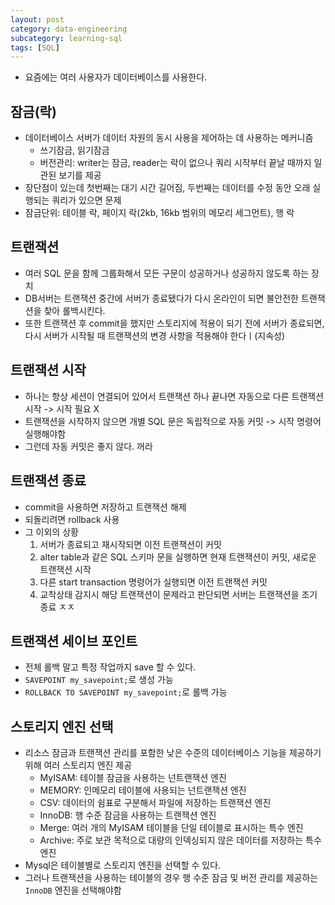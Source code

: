 ```yaml
---
layout: post
category: data-engineering
subcategory: learning-sql
tags: [SQL]
---
```

- 요즘에는 여러 사용자가 데이터베이스를 사용한다.

## 잠금(락)

- 데이터베이스 서버가 데이터 자원의 동시 사용을 제어하는 데 사용하는 메커니즘
    - 쓰기잠금, 읽기잠금
    - 버전관리: writer는 잠금, reader는 락이 없으나 쿼리 시작부터 끝날 때까지 일관된 보기를 제공
- 장단점이 있는데 첫번째는 대기 시간 길어짐, 두번째는 데이터를 수정 동안 오래 실행되는 쿼리가 있으면 문제
- 잠금단위: 테이블 락, 페이지 락(2kb, 16kb 범위의 메모리 세그먼트), 행 락

## 트랜잭션
- 여러 SQL 문을 함께 그룹화해서 모든 구문이 성공하거나 성공하지 않도록 하는 장치
- DB서버는 트랜잭션 중간에 서버가 종료됐다가 다시 온라인이 되면 불안전한 트랜잭션을 찾아 롤백시킨다.
- 또한 트랜잭션 후 commit을 했지만 스토리지에 적용이 되기 전에 서버가 종료되면, 다시 서버가 시작될 때 트랜잭션의 변경 사항을 적용해야 한다ㅣ(지속성)

## 트랜잭션 시작
- 하나는 항상 세션이 연결되어 있어서 트랜잭션 하나 끝나면 자동으로 다른 트랜잭션 시작 -> 시작 필요 X
- 트랜잭션을 시작하지 않으면 개별 SQL 문은 독립적으로 자동 커밋 -> 시작 명령어 실행해야함
- 그런데 자동 커밋은 좋지 않다. 꺼라

## 트랜잭션 종료
- commit을 사용하면 저장하고 트랜잭션 해제
- 되돌리려면 rollback 사용
- 그 이외의 상황
    1. 서버가 종료되고 재시작되면 이전 트랜잭션이 커밋
    2. alter table과 같은 SQL 스키마 문을 실행하면 현재 트랜잭션이 커밋, 새로운 트랜잭션 시작
    3. 다른 start transaction 명령어가 실행되면 이전 트랜잭션 커밋
    4. 교착상태 감지시 해당 트랜잭션이 문제라고 판단되면 서버는 트랜잭션을 조기 종료
    ㅈㅈ
## 트랜잭션 세이브 포인트
- 전체 롤백 말고 특정 작업까지 save 할 수 있다.
- `SAVEPOINT my_savepoint;`로 생성 가능
- `ROLLBACK TO SAVEPOINT my_savepoint;`로 롤백 가능

## 스토리지 엔진 선택
- 리소스 잠금과 트랜잭션 관리를 포함한 낮은 수준의 데이터베이스 기능을 제공하기 위해 여러 스토리지 엔진 제공
    - MyISAM: 테이블 잠금을 사용하는 넌트랜잭션 엔진
    - MEMORY: 인메모리 테이블에 사용되는 넌트랜잭션 엔진
    - CSV: 데이터의 쉼표로 구분해서 파일에 저장하는 트랜잭션 엔진
    - InnoDB: 행 수준 잠금을 사용하는 트랜잭션 엔진
    - Merge: 여러 개의 MyISAM 테이블을 단일 테이블로 표시하는 특수 엔진
    - Archive: 주로 보관 목적으로 대량의 인덱싱되지 않은 데이터를 저장하는 특수 엔진
- Mysql은 테이블별로 스토리지 엔진을 선택할 수 있다.
- 그러나 트랜잭션을 사용하는 테이블의 경우 행 수준 잠금 및 버전 관리를 제공하는 `InnoDB` 엔진을 선택해야함